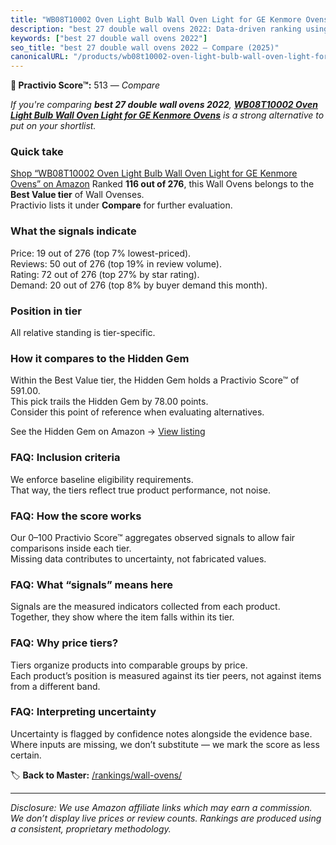 ```yaml
---
title: "WB08T10002 Oven Light Bulb Wall Oven Light for GE Kenmore Ovens"
description: "best 27 double wall ovens 2022: Data-driven ranking using the Practivio Score™. Positioned by quality, value, demand, findability, momentum."
keywords: ["best 27 double wall ovens 2022"]
seo_title: "best 27 double wall ovens 2022 — Compare (2025)"
canonicalURL: "/products/wb08t10002-oven-light-bulb-wall-oven-light-for-ge-kenmore-ovens-B0CJFBPB6B/"
---
```


**🛒 Practivio Score™:** 513 — _Compare_


*If you're comparing **best 27 double wall ovens 2022**, **[WB08T10002 Oven Light Bulb Wall Oven Light for GE Kenmore Ovens](https://www.amazon.com/dp/B0CJFBPB6B?tag=practivio-20)** is a strong alternative to put on your shortlist.*
### Quick take
[Shop “WB08T10002 Oven Light Bulb Wall Oven Light for GE Kenmore Ovens” on Amazon](https://www.amazon.com/dp/B0CJFBPB6B?tag=practivio-20)
Ranked **116 out of 276**, this Wall Ovens belongs to the **Best Value tier** of Wall Ovenses.  
Practivio lists it under **Compare** for further evaluation.

### What the signals indicate
Price: 19 out of 276 (top 7% lowest-priced).  
Reviews: 50 out of 276 (top 19% in review volume).  
Rating: 72 out of 276 (top 27% by star rating).  
Demand: 20 out of 276 (top 8% by buyer demand this month).

### Position in tier
All relative standing is tier-specific.

### How it compares to the Hidden Gem
Within the Best Value tier, the Hidden Gem holds a Practivio Score™ of 591.00.  
This pick trails the Hidden Gem by 78.00 points.  
Consider this point of reference when evaluating alternatives.  

See the Hidden Gem on Amazon → [View listing](https://www.amazon.com/dp/B0D1CXL52G?tag=practivio-20)

### FAQ: Inclusion criteria
We enforce baseline eligibility requirements.  
That way, the tiers reflect true product performance, not noise.

### FAQ: How the score works
Our 0–100 Practivio Score™ aggregates observed signals to allow fair comparisons inside each tier.  
Missing data contributes to uncertainty, not fabricated values.

### FAQ: What “signals” means here
Signals are the measured indicators collected from each product.  
Together, they show where the item falls within its tier.

### FAQ: Why price tiers?
Tiers organize products into comparable groups by price.  
Each product’s position is measured against its tier peers, not against items from a different band.

### FAQ: Interpreting uncertainty
Uncertainty is flagged by confidence notes alongside the evidence base.  
Where inputs are missing, we don’t substitute — we mark the score as less certain.

<!-- Missing template for Compare/CompareWithinPriceClass -->


🏷️ **Back to Master:** [/rankings/wall-ovens/](/rankings/wall-ovens/)

---
_Disclosure: We use Amazon affiliate links which may earn a commission. We don’t display live prices or review counts. Rankings are produced using a consistent, proprietary methodology._
